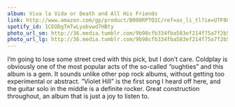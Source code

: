```yaml
---
album: Viva la Vida or Death and All His Friends
link: http://www.amazon.com/gp/product/B000RPTQ1C/ref=as_li_tl?ie=UTF8&amp;camp=1789&amp;creative=390957&amp;creativeASIN=B000RPTQ1C&amp;linkCode=as2&amp;tag=besalbintheun-20&amp;linkId=M2S5DUMV2LDFBMAJ
spotify_id: 1CEODgTmTwLyabvwd7HBty
photo_url_sm: http://36.media.tumblr.com/9b98cfb334fba583ef214f75a7f2b51e/tumblr_n5iwszzqXG1rsqbe7o1_100.jpg
photo_url_lg: http://36.media.tumblr.com/9b98cfb334fba583ef214f75a7f2b51e/tumblr_n5iwszzqXG1rsqbe7o1_400.jpg
---
```

I’m going to lose some street cred with this pick, but I don’t care. Coldplay is obviously one of the most popular acts of the so-called “oughties” and this album is a gem. It sounds unlike other pop rock albums, without getting too experimental or abstract. ”Violet Hill” is the first song I heard off here, and the guitar solo in the middle is a definite rocker. Great construction throughout, an album that is just a joy to listen to.